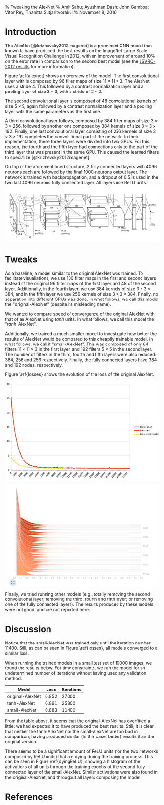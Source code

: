 % Tweaking the AlexNet
% Amit Sahu; Ayushman Dash;
  John Gamboa; Vitor Rey; Thanitta Sutjaritvorakul
% November 8, 2016

# Introduction

The AlexNet [@krizhevsky2012imagenet] is a prominent CNN model that known to
have produced the best results on the ImageNet Large Scale Visual Recognition
Challenge in 2012, with an improvement of around 10% on the error rate in
comparison to the second best model (see the [LSVRC-2012 results] for more
information).

Figure \ref{alexnet} shows an overview of the model. The first convolutional layer with
is composed by 96 filter maps of size $11 \times 11 \times 3$. The AlexNet uses
a stride $4$. This followed by a contrast normalization layer and a pooling layer
of size $3 \times 3$, with a stride of $2 \times 2$.

The second convolutional layer is composed of 48 convolutional kernels of size
$5 \times 5$, again followed by a contrast normalization layer and a pooling
layer with the same parameters as the first one.

A third convolutional layer follows, composed by 384 filter maps
of size $3 \times 3 \times 256$, followed by another one composed by 384 kernels
of size $3 \times 3 \times 192$. Finally, one last convolutional layer consisting
of 256 kernels of size $3 \times 3 \times 192$ completes the convolutional
part of the network. In their implementation, these three layers were divided
into two GPUs. For this reason, the fourth and the fifth layer had connections
only to the part of the third layer that was present in the same GPU. This
caused the learned filters to specialize [@krizhevsky2012imagenet].

On top of the aforementioned structure, 2 fully connected layers with 4096
neurons each are followed by the final 1000-neurons output layer. The network is
trained with backpropagation, and a dropout of 0.5 is used in the two last
4096 neurons fully connected layer. All layers use ReLU units.

[LSVRC-2012 results]: http://image-net.org/challenges/LSVRC/2012/results.html

![AlexNet original architecture. \label{alexnet}][figAlexnet]

[figAlexnet]: alexnet.png


# Tweaks

As a baseline, a model similar to the original AlexNet was trained. To facilitate
visualiations, we use 100 filter maps in the first and second layers instead of
the original 96 filter maps of the first layer and 48 of the second layer.
Additionally, in the fourth layer, we use 384 kernels of size $3 \times 3 \times
384$, and in the fifth layer we use 256 kernels of size $3 \times 3 \times 384$.
Finally, no separation into different GPUs was done.
In what follows, we call this model the "original-AlexNet" (despite its
misleading name).

We wanted to compare speed of convergence of the original AlexNet with that of
an AlexNet using $tanh$ units. In what follows, we call this model the
"$tanh$-AlexNet".

Additionally, we trained a much smaller model to investigate how better the
results of AlexNet would be compared to this cheapily trainable model. In what
follows, we call it "small-AlexNet". This was composed of only 64 filters
$11 \times 11 \times 3$ in the first layer, and 192 filters $5 \times 5$ in
the second layer. The number of filters in the third, fourth and fifth layers
were also reduced: 384, 256 and 256 respectively. Finally, the fully connected
layers have 384 and 192 nodes, respectively.

Figure \ref{losses} shows the evolution of the loss of the original AlexNet.

[AlexNet]: https://papers.nips.cc/paper/4824-imagenet-classification-with-deep-convolutional-neural-networks.pdf

![Losses were recorded after each hundred iterations. \label{losses}][figLosses] 

[figLosses]: losses.png 

![Histogram of small-AlexNet second fully connected layer. \label{dyingReLU}][figDyingReLU]

[figDyingReLU]: activations.png



Finally, we tried running other models (e.g., totally removing the second
convolutional layer; removing the third, fourth and fifth layer; or removing
one of the fully connected layers). The results produced by these models
were not good, and are not reported here.


# Discussion

Notice that the small-AlexNet was trained only until the iteration number 11400.
Still, as can be seen in Figure \ref{losses}, all models converged to a similar
loss.

When running the trained models in a small test set of 10000 images, we found
the results below. For time constraints, we ran the model for an undetermined
number of iterations without having used any validation method.

|      Model       |   Loss   | Iterations |
|------------------|----------|------------|
| original-AlexNet |    0.852 |      27000 |
| tanh-AlexNet     |    0.891 |      25800 |
| small-AlexNet    |    0.883 |      11400 |

From the table above, it seems that the original-AlexNet has overfitted a
little: we had expected it to have produced the best results. Still, it is
clear that neither the tanh-AlexNet nor the small-AlexNet are too bad in
comparison, having produced similar (in this case, better) results than
the original version.

There seems to be a significant amount of ReLU units (for the two networks
composed by ReLU units) that are dying
during the training process. This can be seen in Figure \ref{dyingReLU}, showing
a histogram of the activations of all units through the training epochs of the
second fully connected layer of the small-AlexNet. Similar activations were
also found in the original-AlexNet, and througout all layers composing the
model.


# References


